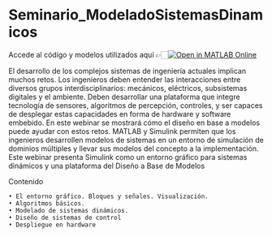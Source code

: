 # Seminario_ModeladoSistemasDinamicos

Accede al código y modelos utilizados aquí 👉🏻[![Open in MATLAB Online](https://www.mathworks.com/images/responsive/global/open-in-matlab-online.svg)](https://matlab.mathworks.com/open/github/v1?repo=gabyarellano/Seminario_ModeladoSistemasDinamicos&file=Livescript_Guia.mlx)

El desarrollo de los complejos sistemas de ingeniería actuales implican muchos retos. Los ingenieros deben entender las interacciones entre diversos grupos interdisciplinarios: mecánicos, eléctricos, subsistemas digitales y el ambiente. Deben desarrollar una plataforma que integre tecnología de sensores, algoritmos de percepción, controles, y ser capaces de desplegar estas capacidades en forma de hardware y software embebido.
En este webinar se mostrará cómo el diseño en base a modelos puede ayudar con estos retos. MATLAB y Simulink permiten que los ingenieros desarrollen modelos de sistemas en un entorno de simulación de dominios múltiples y llevar sus modelos del concepto a la implementación. Este webinar presenta Simulink como un entorno gráfico para sistemas dinámicos y una plataforma del Diseño a Base de Modelos

Contenido
 
	• El entorno gráfico. Bloques y señales. Visualización. 
	• Algoritmos básicos.
	• Modelado de sistemas dinámicos.
	• Diseño de sistemas de control
	• Despliegue en hardware


 

